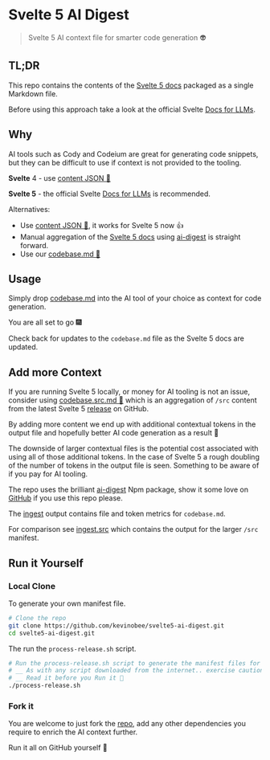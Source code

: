 # Svelte 5 AI Digest

> Svelte 5 AI context file for smarter code generation :alien:

## TL;DR

This repo contains the contents of the [Svelte 5 docs](https://svelte.dev/docs/svelte/overview) packaged as a single Markdown file.

Before using this approach take a look at the official Svelte [Docs for LLMs](https://svelte.dev/docs/llms).

## Why

AI tools such as Cody and Codeium are great for generating code snippets, but they can be difficult to use if context is not provided to the tooling.

**Svelte** 4 - use [content JSON 🔗](https://kit.svelte.dev/content.json)

**Svelte 5** - the official Svelte [Docs for LLMs](https://svelte.dev/docs/llms) is recommended.

Alternatives:

- Use [content JSON 🔗](https://kit.svelte.dev/content.json), it works for Svelte 5 now :thumbsup:
- Manual aggregation of the [Svelte 5 docs](https://svelte.dev/docs/svelte) using [ai-digest](https://github.com/khromov/ai-digest) is straight forward.
- Use our [codebase.md 📂](./codebase.md)

## Usage

Simply drop [codebase.md](./codebase.md) into the AI tool of your choice as context for code generation.

You are all set to go :fireworks:

Check back for updates to the `codebase.md` file as the Svelte 5 docs are updated.

## Add more Context

If you are running Svelte 5 locally, or money for AI tooling is not an issue, consider using [codebase.src.md 📂](./codebase.src.md) which is an aggregation of `/src` content from the latest Svelte 5 [release](https://github.com/sveltejs/svelte/releases) on GitHub.

By adding more content we end up with additional contextual tokens in the output file and hopefully better AI code generation as a result 🤞

The downside of larger contextual files is the potential cost associated with using all of those additional tokens. In the case of Svelte 5 a rough doubling of the number of tokens in the output file is seen. Something to be aware of if you pay for AI tooling.

The repo uses the brilliant [ai-digest](https://www.npmjs.com/package/ai-digest) Npm package, show it some love on [GitHub](https://github.com/khromov/ai-digest) if you use this repo please.

The [ingest](./ingest.md) output contains file and token metrics for `codebase.md`.

For comparison see [ingest.src](./ingest.src.md) which contains the output for the larger `/src` manifest.

## Run it Yourself

### Local Clone

To generate your own manifest file.

```sh
# Clone the repo
git clone https://github.com/kevinobee/svelte5-ai-digest.git
cd svelte5-ai-digest.git
```

The run the `process-release.sh` script.

```sh
# Run the process-release.sh script to generate the manifest files for AI tooling
# __ As with any script downloaded from the internet.. exercise caution!
# __ Read it before you Run it 🙏
./process-release.sh
```

### Fork it

You are welcome to just fork the [repo](https://github.com/kevinobee/svelte5-ai-digest.git), add any other dependencies you require to enrich the AI context further.

Run it all on GitHub yourself 🎇
